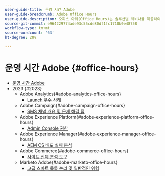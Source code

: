 ```yaml
---
user-guide-title: 운영 시간 Adobe
user-guide-breadcrumb: Adobe Office Hours
user-guide-description: 오피스 아워(Office Hours)는 솔루션별 웨비나를 제공하여 사례 변경에 대한 사전 예방적 접근 방식입니다.
source-git-commit: e964229774ade93c55cde80df1fc1718b0e48758
workflow-type: tm+mt
source-wordcount: '63'
ht-degree: 20%

---
```



# 운영 시간 Adobe {#office-hours}

+ [운영 시간 Adobe](overview.md)
+ 2023 {#2023}
   + Adobe Analytics{#adobe-analytics-office-hours}
      + [Launch 우수 사례](2023/launch-best-practices.md)
   + Adobe Campaign{#adobe-campaign-office-hours}
      + [SMS 채널 개요 및 문제 해결 팁](2023/ac-sms-channel-overview.md)
   + Adobe Experience Platform{#adobe-experience-platform-office-hours}
      + [Admin Console 권한](2023/aep-admin-console-permissions.md)
   + Adobe Experience Manager{#adobe-experience-manager-office-hours}
      + [AEM CS 배포 실패 분석](2023/aem-deployment-failures-analysis.md)
   + Adobe Commerce{#adobe-commerce-office-hours}
      + [사이트 전체 분석 도구](2023/site-wide-analysis-tool.md)
   + Marketo Adobe{#adobe-marketo-office-hours}
      + [고급 스마트 목록 논리 및 일반적인 위험](2023/marketo-common-pitfalls.md)